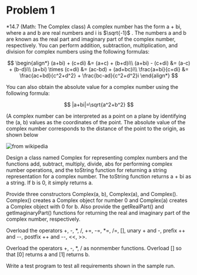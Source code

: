 # Problem 1
*14.7 (Math: The Complex class) A complex number has the form a + bi, where a and b are real numbers and i is  $\sqrt{-1}$ . The numbers a and b are 
known as the real part and imaginary part of the complex number, respectively. You can perform addition, subtraction, multiplication, and 
division for complex numbers using the following formulas:

$$
\begin{align*}
(a+bi) + (c+di) &= (a+c) + (b+d)i\\
(a+bi) - (c+di) &= (a-c) + (b-d)i\\
(a+bi) \times (c+di) &= (ac-bd) + (ad+bc)i\\
\frac{a+bi}{c+di} &= \frac{ac+bd}{c^2+d^2} + \frac{bc-ad}{c^2+d^2}i
\end{align*}
$$

You can also obtain the absolute value for a complex number using the following formula:

$$ |a+bi|=\sqrt{a^2+b^2} $$

(A complex number can be interpreted as a point on a plane by identifying the (a, b) values as the coordinates of the point. The absolute value of the complex number corresponds to the distance of the point to the origin, as shown below

![from wikipedia](https://upload.wikimedia.org/wikipedia/commons/5/50/A_plus_bi.svg)

Design a class named Complex for representing complex numbers and the functions add, subtract, multiply, divide, abs for performing complex 
number operations, and the toString function for returning a string representation for a complex number. The toString function returns a + bi
as a string. If b is 0, it simply returns a.

Provide three constructors Complex(a, b), Complex(a), and Complex(). Complex() creates a Complex object for number 0 and Complex(a) creates a Complex object with 0 for b. Also provide the getRealPart() and getImaginaryPart() functions for returning the real and imaginary part of the complex number, respectively.

Overload the operators +, -, *, /, +=, -=, *=, /=, [], unary + and -, prefix ++ and --, postfix ++ and --, <<, >>.

Overload the operators +, -, *, / as nonmember functions. Overload [] so that [0] returns a and [1] returns b.

Write a test program to test all requirements shown in the sample run.